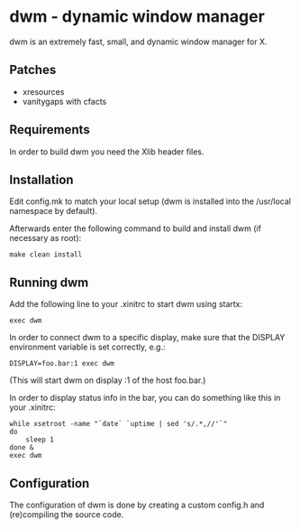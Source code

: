 dwm - dynamic window manager
============================

dwm is an extremely fast, small, and dynamic window manager for X.

Patches
-------

* xresources
* vanitygaps with cfacts

Requirements
------------

In order to build dwm you need the Xlib header files.

Installation
------------

Edit config.mk to match your local setup (dwm is installed into
the /usr/local namespace by default).

Afterwards enter the following command to build and install dwm (if
necessary as root):

```
make clean install
```

Running dwm
-----------

Add the following line to your .xinitrc to start dwm using startx:

```
exec dwm
```

In order to connect dwm to a specific display, make sure that
the DISPLAY environment variable is set correctly, e.g.:

```
DISPLAY=foo.bar:1 exec dwm
```

(This will start dwm on display :1 of the host foo.bar.)

In order to display status info in the bar, you can do something
like this in your .xinitrc:

```
while xsetroot -name "`date` `uptime | sed 's/.*,//'`"
do
	sleep 1
done &
exec dwm
```

Configuration
-------------

The configuration of dwm is done by creating a custom config.h
and (re)compiling the source code.
